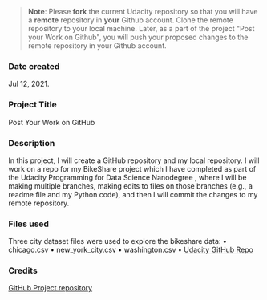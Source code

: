 >**Note**: Please **fork** the current Udacity repository so that you will have a **remote** repository in **your** Github account. Clone the remote repository to your local machine. Later, as a part of the project "Post your Work on Github", you will push your proposed changes to the remote repository in your Github account.

### Date created
Jul 12, 2021.

### Project Title
Post Your Work on GitHub

### Description
In this project, I will create a GitHub repository and my local repository. I will work on a repo for my BikeShare project which I have completed as part of the Udacity Programming for Data Science Nanodegree , where I will be making multiple branches, making edits to files on those branches (e.g., a readme file and my Python code), and then I will commit the changes to my remote repository.

### Files used
Three city dataset files were used to explore the bikeshare data:
• chicago.csv
• new_york_city.csv
• washington.csv
• [Udacity GitHub Repo](https://github.com/F-Zarian/pdsnd_github)

### Credits
[GitHub Project repository](https://github.com/udacity/pdsnd_github)

